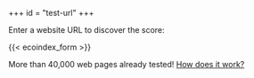 +++
id = "test-url"
+++

Enter a website URL to discover the score:

{{< ecoindex_form >}}

More than 40,000 web pages already tested! [How does it work?](/en/how-it-works/)
